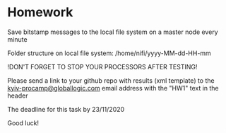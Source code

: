 # Homework

Save bitstamp messages to the local file system on a master node every minute

Folder structure on local file system: /home/nifi/yyyy-MM-dd-HH-mm

!DON'T FORGET TO STOP YOUR PROCESSORS AFTER TESTING!

Please send a link to your github repo with results (xml template) to the kyiv-procamp@globallogic.com email address with the "HW1" text in the header

The deadline for this task by 23/11/2020

Good luck!
